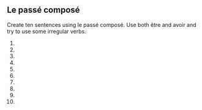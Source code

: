 ## **Le passé composé**

Create ten sentences using le passé composé. Use both être and avoir and try to use some irregular verbs.

1)

2)

3)

4)

5)

6)

7)

8)

9)

10)